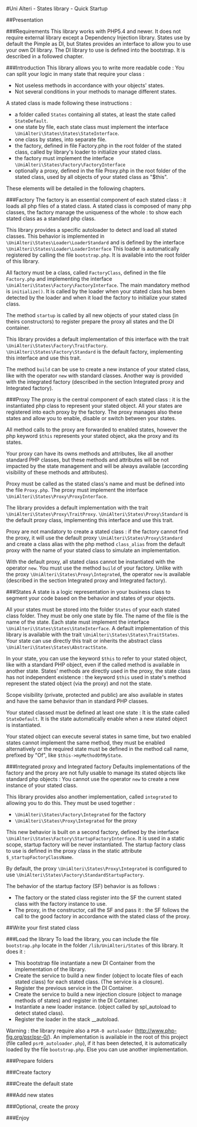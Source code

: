 #Uni Alteri - States library - Quick Startup

##Presentation

###Requirements
This library works with PHP5.4 and newer. It does not require external library except a Dependency Injection library.
States use by default the Pimple as DI, but States provides an interface to allow you to use your own DI library.
The DI library to use is defined into the bootstrap. It is described in a followed chapter.

###Introduction
This library allows you to write more readable code : You can split your logic in many state that require your class :

*   Not useless methods in accordance with your objects' states.
*   Not several conditions in your methods to manage different states.

A stated class is made following these instructions :

*   a folder called `States` containing all states, at least the state called `StateDefault`.
*   one state by file, each state class must implement the interface `\UniAlteri\States\States\StateInterface`.
*   one class by states, into separate file.
*   the factory, defined in file Factory.php in the root folder of the stated class, called by library's loader to initialize your stated class.
*   the factory must implement the interface `\UniAlteri\States\Factory\FactoryInterface`
*   optionally a proxy, defined in the file Proxy.php in the root folder of the stated class, used by all objects of your stated class as "$this".

These elements will be detailed in the following chapters.

###Factory
The factory is an essential component of each stated class : it loads all php files of a stated class.
A stated class is composed of many php classes, the factory manage the uniqueness of the whole : to show each
stated class as a standard php class.

This library provides a specific autoloader to detect and load all stated classes. This behavior is implemented
in `\UniAlteri\States\Loader\LoaderStandard` and is defined by the interface `\UniAlteri\States\Loader\LoaderInterface`
This loader is automatically registered by calling the file `bootstrap.php`.
It is available into the root folder of this library.

All factory must be a class, called `FactoryClass`, defined in the file `Factory.php` and implementing the interface
`\UniAlteri\States\Factory\FactoryInterface`. The main mandatory method is `initialize()`. It is called by the loader when
your stated class has been detected by the loader and when it load the factory to initialize your stated class.

The method `startup` is called by all new objects of your stated class (in theirs constructors) to register prepare
the proxy all states and the DI container.

This library provides a default implementation of this interface with the trait `\UniAlteri\States\Factory\TraitFactory`.
`\UniAlteri\States\Factory\Standard` is the default factory, implementing this interface and use this trait.

The method `build` can be use to create a new instance of your stated class, like with the operator `new` with standard
classes. Another way is provided with the integrated factory (described in the section Integrated proxy and Integrated factory).

###Proxy
The proxy is the central component of each stated class : it is the instantiated php class to represent your stated object.
All your states are registered into each proxy by the factory. The proxy manages also these states and allow you to
enable, disable or switch between your states.

All method calls to the proxy are forwarded to enabled states, however the php keyword `$this` represents your
stated object, aka the proxy and its states.

Your proxy can have its owns methods and attributes, like all another standard PHP classes, but these methods and attributes
will be not impacted by the state management and will be always available (according visibility of these methods and attributes).

Proxy must be called as the stated class's name and must be defined into the file `Proxy.php`.
The proxy must implement the interface `\UniAlteri\States\Proxy\ProxyInterface`.

The library provides a default implementation with the trait `\UniAlteri\States\Proxy\TraitProxy`.
`\UniAlteri\States\Proxy\Standard` is the default proxy class, implementing this interface and use this trait.

Proxy are not mandatory to create a stated class : if the factory cannot find the proxy, it will use the default proxy
`\UniAlteri\States\Proxy\Standard` and create a class alias with the php method `class_alias` from the default proxy
with the name of your stated class to simulate an implementation.

With the default proxy, all stated class cannot be instantiated with the operator `new`. You must use the method `build`
 of your factory. Unlike  with the proxy `\UniAlteri\States\Proxy\Integrated`, the operator `new` is available
 (described in the section Integrated proxy and Integrated factory).

###States
A state is a logic representation in your business class to segment your code based on the behavior and states of your objects.

All your states must be stored into the folder `States` of your each stated class folder. They must be only one state by file.
The name of the file is the name of the state. Each state must implement the interface `\UniAlteri\States\States\StateInterface`.
A default implementation of this library is available with the trait `\UniAlteri\States\States\TraitStates`. Your state can use
directly this trait or inherits the abstract class `\UniAlteri\States\States\AbstractState`.

In your state, you can use the keyword `$this` to refer to your stated object, like with a standard PHP object, even if the
called method is available in another state. States' methods are directly used in the proxy, the state class has not independent
existence : the keyword `$this` used in state's method represent the stated object (via the proxy) and not the state.

Scope visibility (private, protected and public) are also available in states and have the same behavior than in standard PHP classes.

Your stated classed must be defined at least one state : It is the state called `StateDefault`. It is the state automatically enable
when a new stated object is instantiated.

Your stated object can execute several states in same time, but two enabled states cannot implement the same method, they must
be enabled alternatively or the required state must be defined in the method call name, prefixed by "Of", like `$this->myMethodOfMyState`.

###Integrated proxy and Integrated factory
Defaults implementations of the factory and the proxy are not fully usable to manage its stated objects like standard php objects :
You cannot use the operator `new` to create a new instance of your stated class.

This library provides also another implementation, called `integrated` to allowing you to do this. They must be used together :

*   `\UniAlteri\States\Factory\Integrated` for the factory
*   `\UniAlteri\States\Proxy\Integrated` for the proxy

This new behavior is built on a second factory, defined by the interface `\UniAlteri\States\Factory\StartupFactoryInterface`.
It is used in a static scope, startup factory will be never instantiated. The startup factory class to use is defined
in the proxy class in the static attribute `$_startupFactoryClassName`.

By default, the proxy `\UniAlteri\States\Proxy\Integrated` is configured to use `\UniAlteri\States\Factory\StandardStartupFactory`.

The behavior of the startup factory (SF) behavior is as follows :
*   The factory or the stated class register into the SF the current stated class with the factory instance to use.
*   The proxy, in the constructor, call the SF and pass it : the SF follows the call to the good factory in accordance
with the stated class of the proxy.

##Write your first stated class

###Load the library
To load the library, you can include the file `bootstrap.php` locate in the folder `/lib/UniAlteri/States` of this library.
It does it :

*   This bootstrap file instantiate a new DI Container from the implementation of the library.
*   Create the service to build a new finder (object to locate files of each stated class) for each stated class. (The service is a closure).
*   Register the previous service in the DI Container.
*   Create the service to build a new injection closure (object to manage methods of states) and register in the DI Container.
*   Instantiate a new loader instance. (object called by spl_autoload to detect stated class).
*   Register the loader in the stack __autoload.

Warning : the library require also a `PSR-0 autoloader` (http://www.php-fig.org/psr/psr-0/). An implementation is available
in the root of this project (file called `psr0_autoloader.php`), if it has been detected, it is automatically loaded by
the file `bootstrap.php`. Else you can use another implementation.

###Prepare folders

###Create factory

###Create the default state

###Add new states

###Optional, create the proxy

###Enjoy


